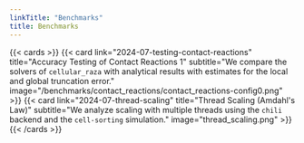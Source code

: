 ```yaml
---
linkTitle: "Benchmarks"
title: Benchmarks
---
```


{{< cards >}}
    {{< card
        link="2024-07-testing-contact-reactions"
        title="Accuracy Testing of Contact Reactions 1"
        subtitle="We compare the solvers of `cellular_raza` with analytical results with estimates for the local and global truncation error."
        image="/benchmarks/contact_reactions/contact_reactions-config0.png"
    >}}
    {{< card
        link="2024-07-thread-scaling"
        title="Thread Scaling (Amdahl's Law)"
        subtitle="We analyze scaling with multiple threads using the `chili` backend and the `cell-sorting` simulation."
        image="thread_scaling.png"
    >}}
{{< /cards >}}
